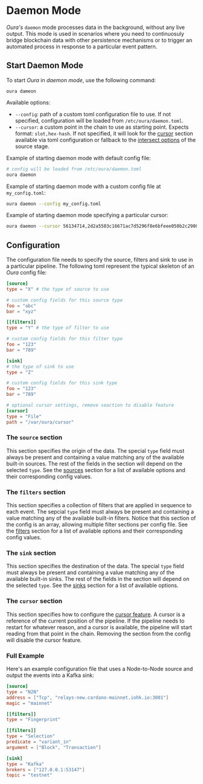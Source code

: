 # Daemon Mode

_Oura's_ `daemon` mode processes data in the background, without any live output. This mode is used in scenarios where you need to continuosuly bridge blockchain data with other persistence mechanisms or to trigger an automated process in response to a particular event pattern.

## Start Daemon Mode

To start _Oura_ in _daemon mode_, use the following command:

```
oura dameon
```

Available options:

- `--config`: path of a custom toml configuration file to use. If not specified, configuration will be loaded from `/etc/oura/daemon.toml`.
- `--cursor`: a custom point in the chain to use as starting point. Expects format: `slot,hex-hash`. If not specified, it will look for the [cursor](../advanced/stateful_cursor.md) section available via toml configuration or fallback to the [intersect options](../advanced/intersect_options.md) of the source stage.

Example of starting daemon mode with default config file:

```sh
# config will be loaded from /etc/oura/daemon.toml
oura daemon
```

Example of starting daemon mode with a custom config file at `my_config.toml`:

```sh
oura daemon --config my_config.toml
```

Example of starting daemon mode specifying a particular cursor:

```sh
oura daemon --cursor 56134714,2d2a5503c16671ac7d5296f8e6bfeee050b2c2900a7d8c97b36c434667eb99d9
```

## Configuration

The configuration file needs to specify the source, filters and sink to use in a particular pipeline. The following toml represent the typical skeleton of an _Oura_ config file:

```toml
[source]
type = "X" # the type of source to use

# custom config fields for this source type
foo = "abc"
bar = "xyz"

[[filters]]
type = "Y" # the type of filter to use

# custom config fields for this filter type
foo = "123"
bar = "789"

[sink]
# the type of sink to use
type = "Z"

# custom config fields for this sink type
foo = "123"
bar = "789"

# optional cursor settings, remove seaction to disable feature
[cursor]
type = "File"
path = "/var/oura/cursor"
```

### The `source` section

This section specifies the origin of the data. The special `type` field must always be present and containing a value matching any of the available built-in sources. The rest of the fields in the section will depend on the selected `type`. See the [sources](../sources/index.md) section for a list of available options and their corresponding config values.

### The `filters` section

This section specifies a collection of filters that are applied in sequence to each event. The sepcial `type` field must always be present and containing a value matching any of the available built-in filters. Notice that this section of the config is an array, allowing multiple filter sections per config file. See the [filters](../filters/index.md) section for a list of available options and their corresponding config values.

### The `sink` section

This section specifies the destination of the data. The special `type` field must always be present and containing a value matching any of the available built-in sinks. The rest of the fields in the section will depend on the selected `type`. See the [sinks](../sinks/index.md) section for a list of available options.

### The `cursor` section

This section specifies how to configure the [cursor feature](../advanced/stateful_cursor.md). A cursor is a reference of the current position of the pipeline. If the pipeline needs to restart for whatever reason, and a cursor is available, the pipeline will start reading from that point in the chain. Removing the section from the config will disable the cursor feature.

### Full Example

Here's an example configuration file that uses a Node-to-Node source and output the events into a Kafka sink:

```toml
[source]
type = "N2N"
address = ["Tcp", "relays-new.cardano-mainnet.iohk.io:3001"]
magic = "mainnet"

[[filters]]
type = "Fingerprint"

[[filters]]
type = "Selection"
predicate = "variant_in"
argument = ["Block", "Transaction"]

[sink]
type = "Kafka"
brokers = ["127.0.0.1:53147"]
topic = "testnet"
```
